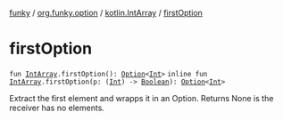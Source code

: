 [funky](../../index.md) / [org.funky.option](../index.md) / [kotlin.IntArray](index.md) / [firstOption](.)

# firstOption

`fun `[`IntArray`](https://kotlinlang.org/api/latest/jvm/stdlib/kotlin/-int-array/index.html)`.firstOption(): `[`Option`](../-option/index.md)`<`[`Int`](https://kotlinlang.org/api/latest/jvm/stdlib/kotlin/-int/index.html)`>`
`inline fun `[`IntArray`](https://kotlinlang.org/api/latest/jvm/stdlib/kotlin/-int-array/index.html)`.firstOption(p: (`[`Int`](https://kotlinlang.org/api/latest/jvm/stdlib/kotlin/-int/index.html)`) -> `[`Boolean`](https://kotlinlang.org/api/latest/jvm/stdlib/kotlin/-boolean/index.html)`): `[`Option`](../-option/index.md)`<`[`Int`](https://kotlinlang.org/api/latest/jvm/stdlib/kotlin/-int/index.html)`>`

Extract the first element and wrapps it in an Option. Returns None is the receiver has no elements.

